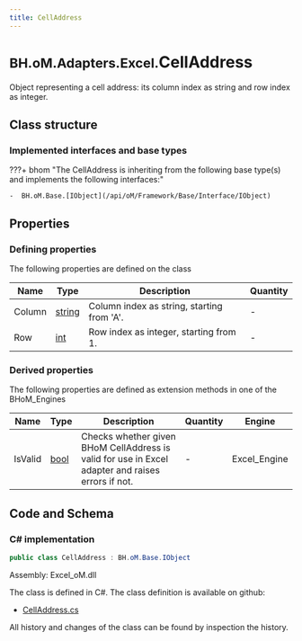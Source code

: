 ```yaml
---
title: CellAddress
---
```


# <small>BH.oM.Adapters.Excel.</small>**CellAddress**

Object representing a cell address: its column index as string and row index as integer.

## Class structure

### Implemented interfaces and base types

???+ bhom "The CellAddress is inheriting from the following base type(s) and implements the following interfaces:"

    -  BH.oM.Base.[IObject](/api/oM/Framework/Base/Interface/IObject)


## Properties



### Defining properties

The following properties are defined on the class

| Name             | Type             | Description      | Quantity         |
|------------------|------------------|------------------|------------------|
| Column | [string](https://learn.microsoft.com/en-us/dotnet/api/System.String?view=netstandard-2.0) | Column index as string, starting from 'A'. | - |
| Row | [int](https://learn.microsoft.com/en-us/dotnet/api/System.Int32?view=netstandard-2.0) | Row index as integer, starting from 1. | - |


### Derived properties

The following properties are defined as extension methods in one of the BHoM_Engines

| Name             | Type             | Description      | Quantity         | Engine           |
|------------------|------------------|------------------|------------------|------------------|
| IsValid | [bool](https://learn.microsoft.com/en-us/dotnet/api/System.Boolean?view=netstandard-2.0) | Checks whether given BHoM CellAddress is valid for use in Excel adapter and raises errors if not. | - | Excel_Engine |


## Code and Schema

### C# implementation

``` C# title="C#"
public class CellAddress : BH.oM.Base.IObject
```

Assembly: Excel_oM.dll

The class is defined in C#. The class definition is available on github:

- [CellAddress.cs](https://github.com/BHoM/Excel_Toolkit/blob/develop/Excel_oM/Address\CellAddress.cs)

All history and changes of the class can be found by inspection the history.
